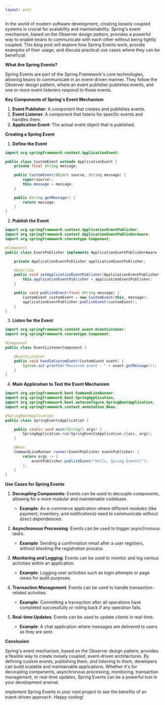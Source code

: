 ```yaml
---
layout: post
---
```


In the world of modern software development, creating loosely coupled systems is crucial for scalability and maintainability. Spring's event mechanism, based on the Observer design pattern, provides a powerful way to enable beans to communicate with each other without being tightly coupled. This blog post will explore how Spring Events work, provide examples of their usage, and discuss practical use cases where they can be beneficial.

**What Are Spring Events?**

Spring Events are part of the Spring Framework's core technologies, allowing beans to communicate in an event-driven manner. They follow the Observer design pattern, where an event publisher publishes events, and one or more event listeners respond to those events.

**Key Components of Spring's Event Mechanism**

1. **Event Publisher**: A component that creates and publishes events.
2. **Event Listener**: A component that listens for specific events and handles them.
3. **Application Event**: The actual event object that is published.

**Creating a Spring Event**

1. **Define the Event**

```java
import org.springframework.context.ApplicationEvent;

public class CustomEvent extends ApplicationEvent {
    private final String message;

    public CustomEvent(Object source, String message) {
        super(source);
        this.message = message;
    }

    public String getMessage() {
        return message;
    }
}
```

2. **Publish the Event**

```java
import org.springframework.context.ApplicationEventPublisher;
import org.springframework.context.ApplicationEventPublisherAware;
import org.springframework.stereotype.Component;

@Component
public class EventPublisher implements ApplicationEventPublisherAware {

    private ApplicationEventPublisher applicationEventPublisher;

    @Override
    public void setApplicationEventPublisher(ApplicationEventPublisher applicationEventPublisher) {
        this.applicationEventPublisher = applicationEventPublisher;
    }

    public void publishEvent(final String message) {
        CustomEvent customEvent = new CustomEvent(this, message);
        applicationEventPublisher.publishEvent(customEvent);
    }
}
```

3. **Listen for the Event**

```java
import org.springframework.context.event.EventListener;
import org.springframework.stereotype.Component;

@Component
public class EventListenerComponent {

    @EventListener
    public void handleCustomEvent(CustomEvent event) {
        System.out.println("Received event - " + event.getMessage());
    }
}
```

4. **Main Application to Test the Event Mechanism**

```java
import org.springframework.boot.CommandLineRunner;
import org.springframework.boot.SpringApplication;
import org.springframework.boot.autoconfigure.SpringBootApplication;
import org.springframework.context.annotation.Bean;

@SpringBootApplication
public class SpringEventsApplication {

    public static void main(String[] args) {
        SpringApplication.run(SpringEventsApplication.class, args);
    }

    @Bean
    CommandLineRunner runner(EventPublisher eventPublisher) {
        return args -> {
            eventPublisher.publishEvent("Hello, Spring Events!");
        };
    }
}
```

**Use Cases for Spring Events**

1. **Decoupling Components**: Events can be used to decouple components, allowing for a more modular and maintainable codebase.
    - **Example**: An e-commerce application where different modules (like payment, inventory, and notifications) need to communicate without direct dependencies.

2. **Asynchronous Processing**: Events can be used to trigger asynchronous tasks.
    - **Example**: Sending a confirmation email after a user registers, without blocking the registration process.

3. **Monitoring and Logging**: Events can be used to monitor and log various activities within an application.
    - **Example**: Logging user activities such as login attempts or page views for audit purposes.

4. **Transaction Management**: Events can be used to handle transaction-related activities.
    - **Example**: Committing a transaction after all operations have completed successfully or rolling back if any operation fails.

5. **Real-time Updates**: Events can be used to update clients in real-time.
    - **Example**: A chat application where messages are delivered to users as they are sent.

**Conclusion**

Spring's event mechanism, based on the Observer design pattern, provides a flexible way to create loosely coupled, event-driven architectures. By defining custom events, publishing them, and listening to them, developers can build scalable and maintainable applications. Whether it's for decoupling components, asynchronous processing, monitoring, transaction management, or real-time updates, Spring Events can be a powerful tool in your development arsenal.

Implement Spring Events in your next project to see the benefits of an event-driven approach. Happy coding!

